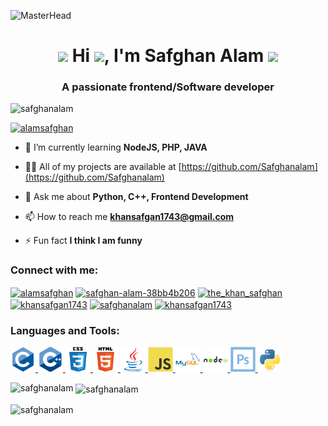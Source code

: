 ![MasterHead](https://user-images.githubusercontent.com/10498744/210012254-234538ff-d198-48aa-8964-37e6fd45d227.gif)
<h1 align="center"><img width="60" src="https://em-content.zobj.net/source/skype/289/man-technologist_1f468-200d-1f4bb.png"> Hi <img width="35" src="https://em-content.zobj.net/source/microsoft-teams/363/waving-hand_1f44b.png" >, I'm Safghan Alam <img width="60" src="https://em-content.zobj.net/source/skype/289/man-technologist_1f468-200d-1f4bb.png"></h1>
<h3 align="center">A passionate frontend/Software developer</h3>

<p align="left"> <img src="https://komarev.com/ghpvc/?username=safghanalam&label=Profile%20views&color=0e75b6&style=flat" alt="safghanalam" /> </p>

<p align="left"> <a href="https://twitter.com/alamsafghan" target="blank"><img src="https://img.shields.io/twitter/follow/alamsafghan?logo=twitter&style=for-the-badge" alt="alamsafghan" /></a> </p>

- 🌱 I’m currently learning **NodeJS, PHP, JAVA**

- 👨‍💻 All of my projects are available at [https://github.com/Safghanalam](https://github.com/Safghanalam)

- 💬 Ask me about **Python, C++, Frontend Development**

- 📫 How to reach me **khansafgan1743@gmail.com**

- ⚡ Fun fact **I think I am funny**

<h3 align="left">Connect with me:</h3>
<p align="left">
<a href="https://twitter.com/alamsafghan" target="blank"><img align="center" src="https://raw.githubusercontent.com/rahuldkjain/github-profile-readme-generator/master/src/images/icons/Social/twitter.svg" alt="alamsafghan" height="30" width="40" /></a>
<a href="https://linkedin.com/in/safghan-alam-38bb4b206" target="blank"><img align="center" src="https://raw.githubusercontent.com/rahuldkjain/github-profile-readme-generator/master/src/images/icons/Social/linked-in-alt.svg" alt="safghan-alam-38bb4b206" height="30" width="40" /></a>
<a href="https://instagram.com/the_khan_safghan" target="blank"><img align="center" src="https://raw.githubusercontent.com/rahuldkjain/github-profile-readme-generator/master/src/images/icons/Social/instagram.svg" alt="the_khan_safghan" height="30" width="40" /></a>
<a href="https://www.hackerrank.com/khansafgan1743" target="blank"><img align="center" src="https://raw.githubusercontent.com/rahuldkjain/github-profile-readme-generator/master/src/images/icons/Social/hackerrank.svg" alt="khansafgan1743" height="30" width="40" /></a>
<a href="https://www.leetcode.com/safghanalam" target="blank"><img align="center" src="https://raw.githubusercontent.com/rahuldkjain/github-profile-readme-generator/master/src/images/icons/Social/leet-code.svg" alt="safghanalam" height="30" width="40" /></a>
<a href="https://auth.geeksforgeeks.org/user/khansafgan1743" target="blank"><img align="center" src="https://raw.githubusercontent.com/rahuldkjain/github-profile-readme-generator/master/src/images/icons/Social/geeks-for-geeks.svg" alt="khansafgan1743" height="30" width="40" /></a>
</p>

<h3 align="left">Languages and Tools:</h3>
<p align="left"> <a href="https://www.cprogramming.com/" target="_blank" rel="noreferrer"> <img src="https://raw.githubusercontent.com/devicons/devicon/master/icons/c/c-original.svg" alt="c" width="40" height="40"/> </a> <a href="https://www.w3schools.com/cpp/" target="_blank" rel="noreferrer"> <img src="https://raw.githubusercontent.com/devicons/devicon/master/icons/cplusplus/cplusplus-original.svg" alt="cplusplus" width="40" height="40"/> </a> <a href="https://www.w3schools.com/css/" target="_blank" rel="noreferrer"> <img src="https://raw.githubusercontent.com/devicons/devicon/master/icons/css3/css3-original-wordmark.svg" alt="css3" width="40" height="40"/> </a> <a href="https://www.w3.org/html/" target="_blank" rel="noreferrer"> <img src="https://raw.githubusercontent.com/devicons/devicon/master/icons/html5/html5-original-wordmark.svg" alt="html5" width="40" height="40"/> </a> <a href="https://www.java.com" target="_blank" rel="noreferrer"> <img src="https://raw.githubusercontent.com/devicons/devicon/master/icons/java/java-original.svg" alt="java" width="40" height="40"/> </a> <a href="https://developer.mozilla.org/en-US/docs/Web/JavaScript" target="_blank" rel="noreferrer"> <img src="https://raw.githubusercontent.com/devicons/devicon/master/icons/javascript/javascript-original.svg" alt="javascript" width="40" height="40"/> </a> <a href="https://www.mysql.com/" target="_blank" rel="noreferrer"> <img src="https://raw.githubusercontent.com/devicons/devicon/master/icons/mysql/mysql-original-wordmark.svg" alt="mysql" width="40" height="40"/> </a> <a href="https://nodejs.org" target="_blank" rel="noreferrer"> <img src="https://raw.githubusercontent.com/devicons/devicon/master/icons/nodejs/nodejs-original-wordmark.svg" alt="nodejs" width="40" height="40"/> </a> <a href="https://www.photoshop.com/en" target="_blank" rel="noreferrer"> <img src="https://raw.githubusercontent.com/devicons/devicon/master/icons/photoshop/photoshop-line.svg" alt="photoshop" width="40" height="40"/> </a> <a href="https://www.python.org" target="_blank" rel="noreferrer"> <img src="https://raw.githubusercontent.com/devicons/devicon/master/icons/python/python-original.svg" alt="python" width="40" height="40"/> </a> </p>

<p><img align="left" src="https://github-readme-stats.vercel.app/api/top-langs?username=safghanalam&show_icons=true&locale=en&layout=compact" alt="safghanalam" /></p>

<p>&nbsp;<img align="center" src="https://github-readme-stats.vercel.app/api?username=safghanalam&show_icons=true&locale=en" alt="safghanalam" /></p>

<p><img align="center" src="https://github-readme-streak-stats.herokuapp.com/?user=safghanalam&" alt="safghanalam" /></p>

